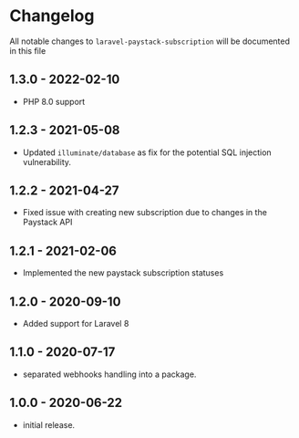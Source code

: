 # Changelog

All notable changes to `laravel-paystack-subscription` will be documented in this file
## 1.3.0 - 2022-02-10
- PHP 8.0 support

## 1.2.3 - 2021-05-08
- Updated `illuminate/database` as fix for the potential SQL injection vulnerability.

## 1.2.2 - 2021-04-27
- Fixed issue with creating new subscription due to changes in the Paystack API

## 1.2.1 - 2021-02-06
- Implemented the new paystack subscription statuses

## 1.2.0 - 2020-09-10
- Added support for Laravel 8

## 1.1.0 - 2020-07-17
- separated webhooks handling into a package.

## 1.0.0 - 2020-06-22
- initial release.
